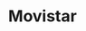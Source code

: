 ---
title: "Movistar"
url: /ciudad-guayana-puerto-ordaz/movistar-avenida-guayana-5/
shop: teléfono móvil
---